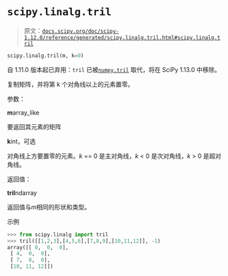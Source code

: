 # `scipy.linalg.tril`

> 原文：[`docs.scipy.org/doc/scipy-1.12.0/reference/generated/scipy.linalg.tril.html#scipy.linalg.tril`](https://docs.scipy.org/doc/scipy-1.12.0/reference/generated/scipy.linalg.tril.html#scipy.linalg.tril)

```py
scipy.linalg.tril(m, k=0)
```

自 1.11.0 版本起已弃用：`tril` 已被[`numpy.tril`](https://numpy.org/devdocs/reference/generated/numpy.tril.html#numpy.tril "(在 NumPy v2.0.dev0 中)") 取代，将在 SciPy 1.13.0 中移除。

复制矩阵，并将第 k 个对角线以上的元素置零。

参数：

**m**array_like

要返回其元素的矩阵

**k**int，可选

对角线上方要置零的元素。*k* == 0 是主对角线，*k* < 0 是次对角线，*k* > 0 是超对角线。

返回值：

**tril**ndarray

返回值与*m*相同的形状和类型。

示例

```py
>>> from scipy.linalg import tril
>>> tril([[1,2,3],[4,5,6],[7,8,9],[10,11,12]], -1)
array([[ 0,  0,  0],
 [ 4,  0,  0],
 [ 7,  8,  0],
 [10, 11, 12]]) 
```
